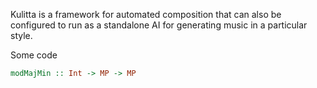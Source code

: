 Kulitta is a framework for automated composition that can also be configured to run as a standalone AI for generating music in a particular style.

Some code 

```haskell
modMajMin :: Int -> MP -> MP
```
